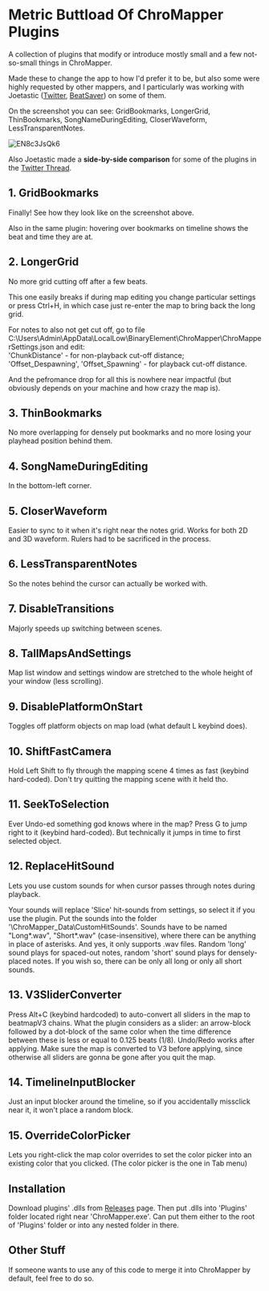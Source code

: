 # Metric Buttload Of ChroMapper Plugins
A collection of plugins that modify or introduce mostly small and a few not-so-small things in ChroMapper. 

Made these to change the app to how I'd prefer it to be, but also some were highly requested by other mappers, and I particularly was working with Joetastic ([Twitter](https://twitter.com/Joetastic_), [BeatSaver](https://beatsaver.com/profile/58338)) on some of them.

On the screenshot you can see:
GridBookmarks, LongerGrid, ThinBookmarks, SongNameDuringEditing, CloserWaveform, LessTransparentNotes.

![EN8c3JsQk6](https://user-images.githubusercontent.com/33060527/167791164-4ba05bc2-a83b-489b-8de8-84df72ac01fc.jpg)

Also Joetastic made a **side-by-side comparison** for some of the plugins in the [Twitter Thread](https://twitter.com/Joetastic_/status/1524663790733721600).

## 1. GridBookmarks
Finally! See how they look like on the screenshot above. 

Also in the same plugin: hovering over bookmarks on timeline shows the beat and time they are at.

## 2. LongerGrid
No more grid cutting off after a few beats. 

This one easily breaks if during map editing you change particular settings or press Ctrl+H, in which case just re-enter the map to bring back the long grid.

For notes to also not get cut off, go to file C:\Users\Admin\AppData\LocalLow\BinaryElement\ChroMapper\ChroMapperSettings.json and edit:  
'ChunkDistance' - for non-playback cut-off distance;  
'Offset_Despawning', 'Offset_Spawning' - for playback cut-off distance.

And the pefromance drop for all this is nowhere near impactful (but obviously depends on your machine and how crazy the map is).

## 3. ThinBookmarks
No more overlapping for densely put bookmarks and no more losing your playhead position behind them.

## 4. SongNameDuringEditing
In the bottom-left corner.

## 5. CloserWaveform
Easier to sync to it when it's right near the notes grid. Works for both 2D and 3D waveform. Rulers had to be sacrificed in the process.

## 6. LessTransparentNotes
So the notes behind the cursor can actually be worked with.

## 7. DisableTransitions
Majorly speeds up switching between scenes.

## 8. TallMapsAndSettings
Map list window and settings window are stretched to the whole height of your window (less scrolling).

## 9. DisablePlatformOnStart
Toggles off platform objects on map load (what default L keybind does).

## 10. ShiftFastCamera
Hold Left Shift to fly through the mapping scene 4 times as fast (keybind hard-coded). Don't try quitting the mapping scene with it held tho.

## 11. SeekToSelection
Ever Undo-ed something god knows where in the map? Press G to jump right to it (keybind hard-coded). But technically it jumps in time to first selected object.

## 12. ReplaceHitSound
Lets you use custom sounds for when cursor passes through notes during playback. 

Your sounds will replace 'Slice' hit-sounds from settings, so select it if you use the plugin. Put the sounds into the folder '\ChroMapper_Data\CustomHitSounds'. Sounds have to be named "Long*.wav", "Short*.wav" (case-insensitive), where there can be anything in place of asterisks. And yes, it only supports .wav files. Random 'long' sound plays for spaced-out notes, random 'short' sound plays for densely-placed notes. If you wish so, there can be only all long or only all short sounds.

## 13. V3SliderConverter
Press Alt+C (keybind hardcoded) to auto-convert all sliders in the map to beatmapV3 chains. What the plugin considers as a slider: an arrow-block followed by a dot-block of the same color when the time difference between these is less or equal to 0.125 beats (1/8). Undo/Redo works after applying. Make sure the map is converted to V3 before applying, since otherwise all sliders are gonna be gone after you quit the map.

## 14. TimelineInputBlocker
Just an input blocker around the timeline, so if you accidentally missclick near it, it won't place a random block.

## 15. OverrideColorPicker
Lets you right-click the map color overrides to set the color picker into an existing color that you clicked. (The color picker is the one in Tab menu)

## Installation
Download plugins' .dlls from [Releases](https://github.com/ShadowVirtues/Metric-Buttload-Of-ChroMapper-Plugins/releases/) page. Then put .dlls into 'Plugins' folder located right near 'ChroMapper.exe'. Can put them either to the root of 'Plugins' folder or into any nested folder in there.

## Other Stuff
If someone wants to use any of this code to merge it into ChroMapper by default, feel free to do so.
